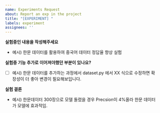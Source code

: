 ```yaml
---
name: Experiments Request
about: Report an exp in the project
title: "[EXPERIMENT] "
labels: experiment
assignees: ''
---
```


**실험중인 내용을 작성해주세요**
- 예시) 한문 데이터를 활용하여 중국어 데이터 정답율 향상 실험

**실험중 기능 추가로 이어져야했던 부분이 있나요?**
- [ ] 예시) 한문 데이터를 추가하는 과정에서 dataset.py 에서 XX 식으로 수정하면 확장성이 더 좋아 변경이 필요해보입니다.

**실험 결론**
- 예시) 한문데이터 300장으로 모델 돌렸을 경우 Precsion이 4%올라 한문 데이터가 모델에 효과적임.